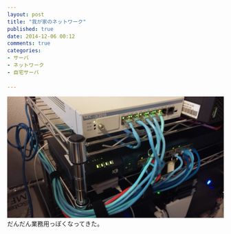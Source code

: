 ```yaml
---
layout: post
title: "我が家のネットワーク"
published: true
date: 2014-12-06 00:12
comments: true
categories:
- サーバ
- ネットワーク
- 自宅サーバ

---
```

![top_image](/assets/images/20141118_234116-1.jpg)
だんだん業務用っぽくなってきた。
